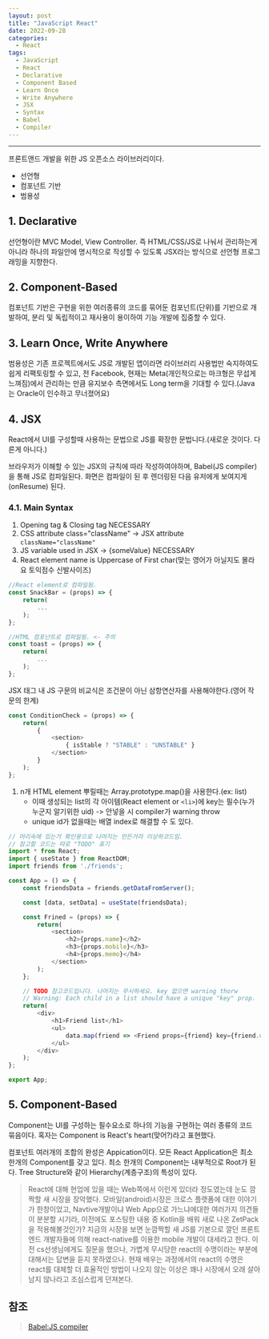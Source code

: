 ```yaml
---
layout: post
title: "JavaScript React"
date: 2022-09-28
categories:
  - React
tags:
  - JavaScript
  - React
  - Declarative
  - Component Based
  - Learn Once
  - Write Anywhere
  - JSX
  - Syntax
  - Babel
  - Compiler
---
```


---

프론트앤드 개발을 위한 JS 오픈소스 라이브러리이다.

- 선언형
- 컴포넌트 기반
- 범용성

## 1. Declarative

선언형이란 MVC Model, View Controller.
즉 HTML/CSS/JS로 나눠서 관리하는게 아니라 하나의 파일안에 명시적으로 작성할 수 있도록 JSX라는 방식으로 선언형 프로그래밍을 지향한다.

## 2. Component-Based

컴포넌트 기반은 구현을 위한 여러종류의 코드를 묶어둔 컴포넌트(단위)를 기반으로 개발하여, 분리 및 독립적이고 재사용이 용이하여 기능 개발에 집중할 수 있다.

## 3. Learn Once, Write Anywhere

범용성은 기존 프로젝트에서도 JS로 개발된 앱이라면 라이브러리 사용법만 숙지하여도 쉽게 리팩토링할 수 있고, 전 Facebook, 현재는 Meta(개인적으로는 마크형은 무섭게 느껴짐)에서 관리하는 만큼 유지보수 측면에서도 Long term을 기대할 수 있다.(Java는 Oracle이 인수하고 무너졌어요)

## 4. JSX

React에서 UI를 구성할때 사용하는 문법으로 JS를 확장한 문법니다.(새로운 것이다. 다른게 아니다.)

브라우저가 이해할 수 있는 JSX의 규칙에 따라 작성하여야하며, Babel(JS compiler)을 통해 JS로 컴파일된다. 화면은 컴파일이 된 후 렌더링된 다음 유저에게 보여지게(onResume) 된다.

### 4.1. Main Syntax

1. Opening tag & Closing tag NECESSARY
2. CSS attribute class="className" -> JSX attribute `className="className"`
3. JS variable used in JSX -> {someValue} NECESSARY
4. React element name is Uppercase of First char(맞는 영어가 아닐지도 몰라요 토익점수 신발사이즈)

```javascript
//React element로 컴파일됨.
const SnackBar = (props) => {
    return(
        ...
    );
};

//HTML 컴포넌트로 컴파일됨. <- 주의
const toast = (props) => {
    return(
        ...
    );
};
```

JSX 태그 내 JS 구문의 비교식은 조건문이 아닌 삼항연산자를 사용해야한다.(영어 작문의 한계)

```javascript
const ConditionCheck = (props) => {
    return(
        {
            <section>
                { isStable ? "STABLE" : "UNSTABLE" }
            </section>
        }
    );
};
```

1. n개 HTML element 뿌릴때는 Array.prototype.map()을 사용한다.(ex: list)
   - 이때 생성되는 list의 각 아이템(React element or `<li>`)에 key는 필수(누가 누군지 알기위한 uid) -> 안넣을 시 compiler가 warning throw
   - unique id가 없을때는 배열 index로 해결할 수 도 있다.

```javascript
// 머리속에 있는거 확인용으로 나머지는 만든거라 이상하코드임.
// 참고할 코드는 따로 "TODO" 표기
import * from React;
import { useState } from ReactDOM;
import friends from './friends';

const App = () => {
    const friendsData = friends.getDataFromServer();

    const [data, setData] = useState(friendsData);

    const Frined = (props) => {
        return(
            <section>
                <h2>{props.name}</h2>
                <h3>{props.mobile}</h3>
                <h4>{props.memo}</h4>
            </section>
        );
    };

    // TODO 참고코드입니다. 나머지는 무시하세요. key 없으면 warning thorw
    // Warning: Each child in a list should have a unique "key" prop.
    return(
        <div>
            <h1>Friend list</h1>
            <ul>
                data.map(friend => <Friend props={friend} key={friend.uid} />);
            </ul>
        </div>
    );
};

export App;
```

## 5. Component-Based

Component는 UI를 구성하는 필수요소로 하나의 기능을 구현하는 여러 종류의 코드 묶음이다. 혹자는 Component is React's heart(맞어?)라고 표현했다.

컴포넌트 여러개의 조합의 완성은 Appication이다. 모든 React Application은 최소 한개의 Component를 갖고 있다. 최소 한개의 Component는 내부적으로 Root가 된다. Tree Structure와 같이 Hierarchy(계층구조)의 특성이 있다.

> React에 대해 현업에 있을 때는 Web쪽에서 이런게 있더라 정도였는데 눈도 깜짝할 새 시장을 장악했다. 모바일(android)시장은 크로스 플랫폼에 대한 이야기가 한창이었고, Navtive개발이냐 Web App으로 가느냐에대한 여러가지 의견들이 분분할 시기라, 이전에도 포스팅한 내용 중 Kotlin을 배워 새로 나온 ZetPack을 적용해볼것인가? 지금의 시장을 보면 눈깜짝할 새 JS를 기본으로 깔던 프론트엔드 개발자들에 의해 react-native를 이용한 mobile 개발이 대세라고 한다. 이전 cs선생님에게도 질문을 했으나, 가볍게 무시당한 react의 수명이라는 부분에 대해서는 답변을 듣지 못하였으나. 현재 배우는 과정에서의 react의 수명은 react를 대체할 더 효율적인 방법이 나오지 않는 이상은 꽤나 시장에서 오래 살아 남지 않나라고 조심스럽게 던져본다.

## 참조

> [Babel:JS compiler](https://babeljs.io/)
